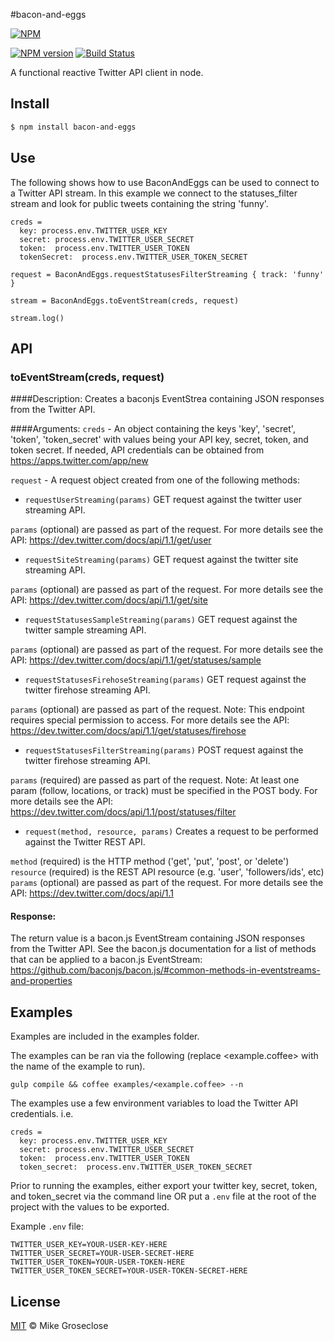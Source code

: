 #bacon-and-eggs

[![NPM](https://nodei.co/npm/bacon-and-eggs.png)](https://nodei.co/npm/bacon-and-eggs/)

[![NPM version][npm-image]][npm-url] [![Build Status][travis-image]][travis-url]

A functional reactive Twitter API client in node.

## Install

```bash
$ npm install bacon-and-eggs
```

## Use
The following shows how to use BaconAndEggs can be used to connect to a Twitter API stream.
In this example we connect to the statuses_filter stream and look for public tweets containing the string 'funny'.

```
creds =
  key: process.env.TWITTER_USER_KEY
  secret: process.env.TWITTER_USER_SECRET
  token:  process.env.TWITTER_USER_TOKEN
  tokenSecret:  process.env.TWITTER_USER_TOKEN_SECRET

request = BaconAndEggs.requestStatusesFilterStreaming { track: 'funny' }

stream = BaconAndEggs.toEventStream(creds, request)

stream.log()
```

## API

### toEventStream(creds, request)
####Description:
Creates a baconjs EventStrea containing JSON responses from the Twitter API.

####Arguments:
``` creds ``` -
An object containing the keys 'key', 'secret', 'token', 'token_secret' with values being your API key, secret, token, and token secret.
If needed, API credentials can be obtained from https://apps.twitter.com/app/new

``` request ``` -
A request object created from one of the following methods:

* ``` requestUserStreaming(params) ```
GET request against the twitter user streaming API.

``` params ``` (optional) are passed as part of the request.
For more details see the API:  https://dev.twitter.com/docs/api/1.1/get/user

* ``` requestSiteStreaming(params) ```
GET request against the twitter site streaming API.

``` params ``` (optional) are passed as part of the request.
For more details see the API: https://dev.twitter.com/docs/api/1.1/get/site

* ``` requestStatusesSampleStreaming(params) ```
GET request against the twitter sample streaming API.

``` params ``` (optional) are passed as part of the request.
For more details see the API: https://dev.twitter.com/docs/api/1.1/get/statuses/sample

* ``` requestStatusesFirehoseStreaming(params) ```
GET request against the twitter firehose streaming API.

``` params ``` (optional) are passed as part of the request.
Note: This endpoint requires special permission to access.
For more details see the API: https://dev.twitter.com/docs/api/1.1/get/statuses/firehose

* ``` requestStatusesFilterStreaming(params) ```
POST request against the twitter firehose streaming API.

``` params ``` (required) are passed as part of the request.
Note: At least one param (follow, locations, or track) must be specified in the POST body.
For more details see the API: https://dev.twitter.com/docs/api/1.1/post/statuses/filter

* ``` request(method, resource, params) ```
Creates a request to be performed against the Twitter REST API.

``` method ``` (required) is the HTTP method ('get', 'put', 'post', or 'delete')
``` resource ``` (required) is the REST API resource (e.g. 'user', 'followers/ids', etc)
``` params ``` (optional) are passed as part of the request.
For more details see the API:  https://dev.twitter.com/docs/api/1.1

#### Response:
The return value is a bacon.js EventStream containing JSON responses from the Twitter API.
See the bacon.js documentation for a list of methods that can be applied to a bacon.js EventStream:
https://github.com/baconjs/bacon.js/#common-methods-in-eventstreams-and-properties


## Examples
Examples are included in the examples folder.

The examples can be ran via the following (replace <example.coffee> with the name of the example to run).

```
gulp compile && coffee examples/<example.coffee> --n
```

The examples use a few environment variables to load the Twitter API credentials. i.e.
```
creds =
  key: process.env.TWITTER_USER_KEY
  secret: process.env.TWITTER_USER_SECRET
  token:  process.env.TWITTER_USER_TOKEN
  token_secret:  process.env.TWITTER_USER_TOKEN_SECRET
```

Prior to running the examples, either export your twitter key, secret, token, and token_secret via the command line OR
put a ``` .env ``` file at the root of the project with the values to be exported.

Example ``` .env ``` file:
```
TWITTER_USER_KEY=YOUR-USER-KEY-HERE
TWITTER_USER_SECRET=YOUR-USER-SECRET-HERE
TWITTER_USER_TOKEN=YOUR-USER-TOKEN-HERE
TWITTER_USER_TOKEN_SECRET=YOUR-USER-TOKEN-SECRET-HERE
```

## License

[MIT](http://opensource.org/licenses/MIT) © Mike Groseclose

[npm-url]: https://npmjs.org/package/bacon-and-eggs
[npm-image]: https://badge.fury.io/js/bacon-and-eggs.png

[travis-url]: http://travis-ci.org/mikegroseclose/bacon-and-eggs
[travis-image]: https://secure.travis-ci.org/mikegroseclose/bacon-and-eggs.png?branch=master
